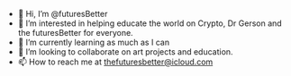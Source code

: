 - 👋 Hi, I’m @futuresBetter
- 👀 I’m interested in helping educate the world on Crypto, Dr Gerson and the futuresBetter for everyone.
- 🌱 I’m currently learning as much as I can 
- 💞️ I’m looking to collaborate on art projects and education.
- 📫 How to reach me at thefuturesbetter@icloud.com

<!---
futuresBetter/futuresBetter is a ✨ special ✨ repository because its `README.md` (this file) appears on your GitHub profile.
You can click the Preview link to take a look at your changes.
--->
